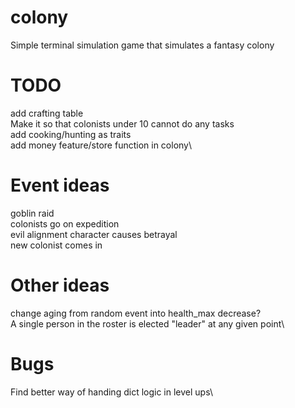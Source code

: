 # colony
Simple terminal simulation game that simulates a fantasy colony

# TODO
add crafting table\
Make it so that colonists under 10 cannot do any tasks\
add cooking/hunting as traits\
add money feature/store function in colony\


# Event ideas
goblin raid\
colonists go on expedition\
evil alignment character causes betrayal\
new colonist comes in

# Other ideas
change aging from random event into health_max decrease?\
A single person in the roster is elected "leader" at any given point\

# Bugs
Find better way of handing dict logic in level ups\
